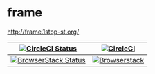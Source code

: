 # frame
http://frame.1stop-st.org/

|[![CircleCI Status](https://circleci.com/gh/1stop-st/frame.svg?style=svg)](https://circleci.com/gh/1stop-st/frame)|[![CircleCI](https://storage.googleapis.com/frame-static/circleci.png)](https://circleci.com/)|
|---|---|
|[![BrowserStack Status](https://www.browserstack.com/automate/badge.svg?badge_key=Wlo2aFRaVWMwdHE1Vk5CNGhFZXBwb3cvdjVRVGNGNEZ0SjgxbVJPdU45cz0tLUxEQzRyNklEemZ4RlVDVXkvR3BYVUE9PQ==--9f39f03eb222cfd688e7d186185649409d8e8bb0)](https://www.browserstack.com/)|[![Browserstack](https://storage.googleapis.com/frame-static/browserstack.svg)](https://www.browserstack.com/)|
